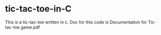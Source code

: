 # tic-tac-toe-in-C
This is a tic-tac-toe written in c. 
Doc for this code is Documentation for Tic-tac-toe game.pdf
